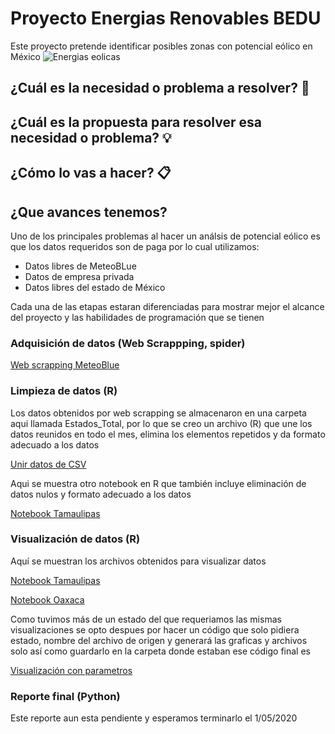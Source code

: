 # Proyecto Energias Renovables BEDU
Este proyecto pretende identificar posibles zonas con potencial eólico en México
![Energias eolicas](https://media.giphy.com/media/Ynx3TPEReTklFeaoYB/giphy.gif)

## ¿Cuál es la necesidad o problema a resolver? 🚀


## ¿Cuál es la propuesta para resolver esa necesidad o problema? 💡


## ¿Cómo lo vas a hacer? 📋


## ¿Que avances tenemos? 

Uno de los principales problemas al hacer un análsis de potencial eólico es que los datos requeridos son de paga por lo cual utilizamos:
<ul> 
<li>Datos libres de MeteoBLue </li>
<li>Datos de empresa privada </li>
<li>Datos libres del estado de México </li>
</ul>

Cada una de las etapas estaran diferenciadas para mostrar mejor el alcance del proyecto y las habilidades de programación que se tienen

### Adquisición de datos (Web Scrappping, spider)

[Web scrapping MeteoBlue](https://github.com/sernumo/Modelo-aerogenerador/blob/master/scrapy_meteoblue_limpio.py) 

### Limpieza de datos (R)
Los datos obtenidos por web scrapping se almacenaron en una carpeta aqui llamada Estados_Total, por lo que se creo un archivo (R) que une los datos reunidos en todo el mes, elimina los elementos repetidos y da formato adecuado a los datos 

[Unir datos de CSV](https://github.com/sernumo/Modelo-aerogenerador/blob/master/Unir_CSV_template.R)

Aqui se muestra otro notebook en R que también incluye eliminación de datos nulos y formato adecuado a los datos 

[Notebook Tamaulipas](https://github.com/sernumo/Modelo-aerogenerador/blob/master/Codigo_R_Tamaulipas.ipynb)


### Visualización de datos (R)
Aquí se muestran los archivos obtenidos para visualizar datos

[Notebook Tamaulipas](https://github.com/sernumo/Modelo-aerogenerador/blob/master/Codigo_R_Tamaulipas.ipynb)

[Notebook Oaxaca](https://github.com/sernumo/Modelo-aerogenerador/blob/master/Codigo_R_Oaxaca.ipynb)


Como tuvimos más de un estado del que requeriamos las mismas visualizaciones se opto despues por hacer un código que solo pidiera estado, nombre del archivo de origen y generará las graficas y archivos solo así como guardarlo en la carpeta donde estaban ese código final es 

[Visualización con parametros](https://github.com/sernumo/Modelo-aerogenerador/blob/master/CodigoR_parametrizado.R)

### Reporte final (Python)
Este reporte aun esta pendiente y esperamos terminarlo el 1/05/2020
